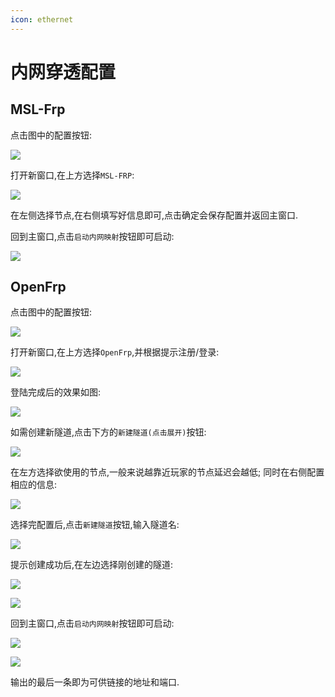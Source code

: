 ```yaml
---
icon: ethernet
---
```

# 内网穿透配置

## MSL-Frp

点击图中的配置按钮:

![](./assets/frpc_how_to_open_window.png)

打开新窗口,在上方选择```MSL-FRP```:

![](./assets/choose_mslfrp.png)

在左侧选择节点,在右侧填写好信息即可,点击确定会保存配置并返回主窗口.

回到主窗口,点击```启动内网映射```按钮即可启动:

![](./assets/success_mslfrp.png)

## OpenFrp
点击图中的配置按钮:

![](./assets/frpc_how_to_open_window.png)

打开新窗口,在上方选择```OpenFrp```,并根据提示注册/登录:

![](./assets/choose_of.png)

登陆完成后的效果如图:

![](./assets/login_success.png)

如需创建新隧道,点击下方的```新建隧道(点击展开)```按钮:

![](./assets/create_new_proxy_of.png)

在左方选择欲使用的节点,一般来说越靠近玩家的节点延迟会越低;
同时在右侧配置相应的信息:

![](./assets/conf_new_proxy_of.png)

选择完配置后,点击```新建隧道```按钮,输入隧道名:

![](./assets/enter_proxy_name_of.png)

提示创建成功后,在左边选择刚创建的隧道:

![](./assets/choose_to_new_proxy_of.png)

![](./assets/of_conf_final.png)

回到主窗口,点击```启动内网映射```按钮即可启动:

![](./assets/start_frpc.png)

![](./assets/success_of.png)

输出的最后一条即为可供链接的地址和端口.